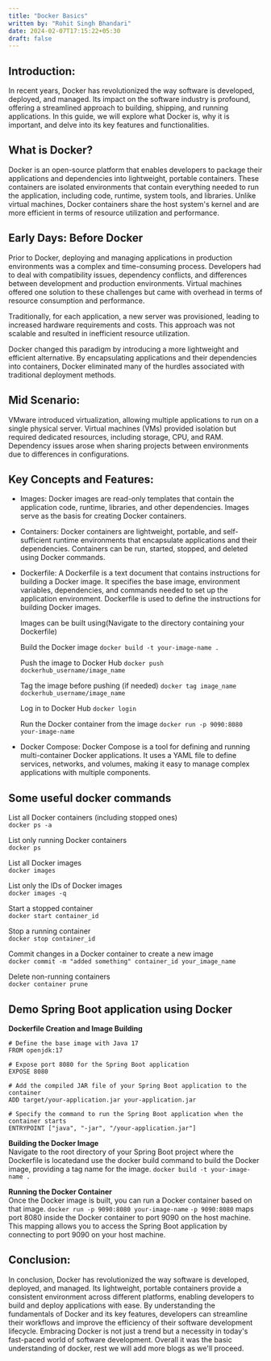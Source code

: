 ```yaml
---
title: "Docker Basics"
written by: "Rohit Singh Bhandari"
date: 2024-02-07T17:15:22+05:30
draft: false
---
```


## Introduction:<br>

In recent years, Docker has revolutionized the way software is developed, deployed, and managed. Its impact on the software industry is profound, offering a streamlined approach to building, shipping, and running applications. In this guide, we will explore what Docker is, why it is important, and delve into its key features and functionalities.

## What is Docker?<br>

Docker is an open-source platform that enables developers to package their applications and dependencies into lightweight, portable containers. These containers are isolated environments that contain everything needed to run the application, including code, runtime, system tools, and libraries. Unlike virtual machines, Docker containers share the host system's kernel and are more efficient in terms of resource utilization and performance.

## Early Days: Before Docker<br>

Prior to Docker, deploying and managing applications in production environments was a complex and time-consuming process. Developers had to deal with compatibility issues, dependency conflicts, and differences between development and production environments. Virtual machines offered one solution to these challenges but came with overhead in terms of resource consumption and performance.

Traditionally, for each application, a new server was provisioned, leading to increased hardware requirements and costs. This approach was not scalable and resulted in inefficient resource utilization.

Docker changed this paradigm by introducing a more lightweight and efficient alternative. By encapsulating applications and their dependencies into containers, Docker eliminated many of the hurdles associated with traditional deployment methods.

## Mid Scenario:

VMware introduced virtualization, allowing multiple applications to run on a single physical server. Virtual machines (VMs) provided isolation but required dedicated resources, including storage, CPU, and RAM. Dependency issues arose when sharing projects between environments due to differences in configurations.

## Key Concepts and Features:<br>

* Images: Docker images are read-only templates that contain the application code, runtime, libraries, and other dependencies. Images serve as the basis for creating Docker containers.

* Containers: Docker containers are lightweight, portable, and self-sufficient runtime environments that encapsulate applications and their dependencies. Containers can be run, started, stopped, and deleted using Docker commands.

* Dockerfile: A Dockerfile is a text document that contains instructions for building a Docker image. It specifies the base image, environment variables, dependencies, and commands needed to set up the application environment. Dockerfile is used to define the instructions for building Docker images.
    
    Images can be built using(Navigate to the directory containing your Dockerfile)
    
     Build the Docker image
    `docker build -t your-image-name .`

     Push the image to Docker Hub
    `docker push dockerhub_username/image_name`

     Tag the image before pushing (if needed)
    `docker tag image_name dockerhub_username/image_name`

     Log in to Docker Hub
    `docker login`

     Run the Docker container from the image
    `docker run -p 9090:8080 your-image-name`

* Docker Compose: Docker Compose is a tool for defining and running multi-container Docker applications. It uses a YAML file to define services, networks, and volumes, making it easy to manage complex applications with multiple components.

## Some useful docker commands

List all Docker containers (including stopped ones)<br>
`docker ps -a`

List only running Docker containers<br>
`docker ps`

List all Docker images<br>
`docker images`

List only the IDs of Docker images<br>
`docker images -q`

Start a stopped container<br>
`docker start container_id`

Stop a running container<br>
`docker stop container_id`

Commit changes in a Docker container to create a new image<br>
`docker commit -m "added something" container_id your_image_name`

Delete non-running containers<br>
`docker container prune`

## Demo Spring Boot application using Docker

**Dockerfile Creation and Image Building**

```
# Define the base image with Java 17
FROM openjdk:17

# Expose port 8080 for the Spring Boot application
EXPOSE 8080

# Add the compiled JAR file of your Spring Boot application to the container
ADD target/your-application.jar your-application.jar

# Specify the command to run the Spring Boot application when the container starts
ENTRYPOINT ["java", "-jar", "/your-application.jar"]
```
**Building the Docker Image**<br>
Navigate to the root directory of your Spring Boot project where the Dockerfile is locatedand use the docker build command to build the Docker image, providing a tag name for the image.
`docker build -t your-image-name .`

**Running the Docker Container**<br>
Once the Docker image is built, you can run a Docker container based on that image.
`docker run -p 9090:8080 your-image-name`
`-p 9090:8080` maps port 8080 inside the Docker container to port 9090 on the host machine. This mapping allows you to access the Spring Boot application by connecting to port 9090 on your host machine.

## Conclusion:<br>
In conclusion, Docker has revolutionized the way software is developed, deployed, and managed. Its lightweight, portable containers provide a consistent environment across different platforms, enabling developers to build and deploy applications with ease. By understanding the fundamentals of Docker and its key features, developers can streamline their workflows and improve the efficiency of their software development lifecycle. Embracing Docker is not just a trend but a necessity in today's fast-paced world of software development.
Overall it was the basic understanding of docker, rest we will add more blogs as we'll proceed.